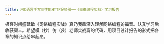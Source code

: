 ```yaml
---
title: 用C语言手写高性能HTTP服务器──《网络编程实战》学习报告
---
```


极客时间盛延敏《网络编程实战》真乃我辈深入理解网络编程的福音。认真学习后收获颇丰。希望模（抄）仿（袭）老师实战篇的代码，用项目设计报告的形式把各章的知识点给串起来。
